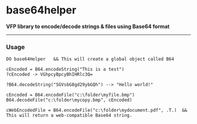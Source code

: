 # base64helper
**VFP library to encode/decode strings &amp; files using Base64 format**


----

### Usage

    DO base64Helper   && This will create a global object called B64
    
    cEncoded = B64.encodeString("This is a test")
    ?cEncoded -> VGhpcyBpcyBhIHRlc3Q=

    ?B64.decodeString("SGVsbG8gd29ybGQh") --> "Hello world!"
    
    cEncoded = B64.encodeFile("c:\folder\myfile.bmp")
    B64.decodeFile("c:\folder\mycopy.bmp", cEncoded)
    
    cWebEncodedFile = B64.encodeFile("c:\folder\mydocument.pdf", .T.)  && This will return a web-compatible Base64 string.
    


